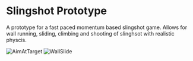 # Slingshot Prototype
 A prototype for a fast paced momentum based slingshot game. Allows for wall running, sliding, climbing and shooting of slinghsot with realistic physcis.
 
 ![AimAtTarget](https://user-images.githubusercontent.com/15033950/208254996-fdffbfd9-9248-48e5-906f-bb90e166c968.jpg)
 ![WallSlide](https://user-images.githubusercontent.com/15033950/208255009-05ba1723-9a39-4f60-9b70-e1319dd882cf.jpg)
